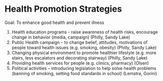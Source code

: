 
# Health Promotion Strategies


Goal: To enhance good health and prevent illness


1.	Health education programs -  raise awareness of health risks, encourage change in behavior (media, campaign) (Philly, Sandy Lake)
2.	Public Health campaign – to change belief, attitudes, motivations of people toward health issues (e.g. smoking, obesity) (Philly, Sandy Lake)
3.	Changing physical environment to promote healthier lifestyle (e.g. more stairs, less escalators and decorating stairway) (Philly, Sandy Lake)
4.	Providing health services for people (e.g. clinics, pharmacy) (Olsen)
5.	Political activities – introducing legislation to help solve health problems (banning of smoking, setting food standards in school) (Lemstra, Gorini)
